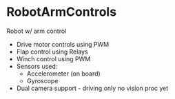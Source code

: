 # RobotArmControls
Robot w/ arm control
   - Drive motor controls using PWM
   - Flap control using Relays
   - Winch control using PWM
   - Sensors used:
      - Accelerometer (on board)
      - Gyroscope
   - Dual camera support - driving only no vision proc yet
   

